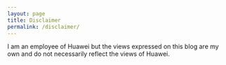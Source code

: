 ```yaml
---
layout: page
title: Disclaimer
permalink: /disclaimer/
---
```


I am an employee of Huawei but the views expressed on this blog are my own and do not necessarily reflect the views of Huawei.
